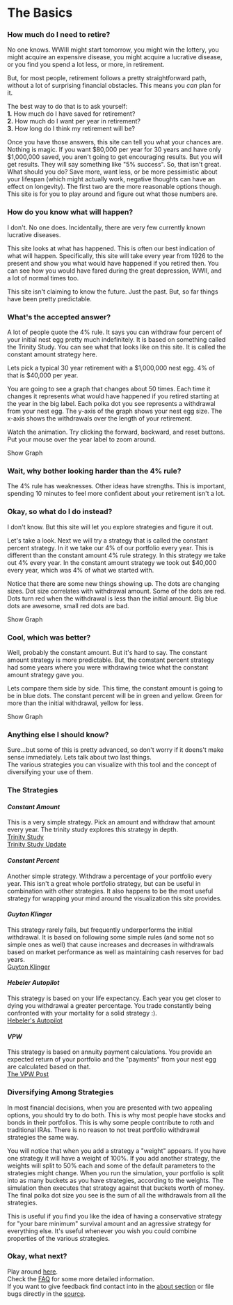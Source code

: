 # The Basics

### How much do I need to retire?  

No one knows.
WWIII might start tomorrow, you might win the lottery, you might acquire an expensive disease, you might acquire a lucrative disease, or you find you spend a lot less, or more, in retirement.  

But, for most people, retirement follows a pretty straightforward path, without a lot of surprising financial obstacles.
This means you *can* plan for it.

The best way to do that is to ask yourself:  
**1.** How much do I have saved for retirement?  
**2.** How much do I want per year in retirement?  
**3.** How long do I think my retirement will be?

Once you have those answers, this site can tell you what your chances are.
Nothing is magic.
If you want $80,000 per year for 30 years and have only $1,000,000 saved, you aren't going to get encouraging results.
But you will get results.
They will say something like "5% success".
So, that isn't great. 
What should you do?
Save more, want less, or be more pessimistic about your lifespan (which might actually work, negative thoughts can have an effect on longevity).
The first two are the more reasonable options though.
This site is for you to play around and figure out what those numbers are.

### How do you know what will happen?

I don't. 
No one does. 
Incidentally, there are very few currently known lucrative diseases.  

This site looks at what has happened.
This is often our best indication of what will happen. 
Specifically, this site will take every year from 1926 to the present and show you what would have happened if you retired then.
You can see how you would have fared during the great depression, WWII, and a lot of normal times too.

This site isn't claiming to know the future.
Just the past.
But, so far things have been pretty predictable. 

### What's the accepted answer?

A lot of people quote the 4% rule.
It says you can withdraw four percent of your initial nest egg pretty much indefinitely.
It is based on something called the Trinity Study.
You can see what that looks like on this site.
It is called the constant amount strategy here.

Lets pick a typical 30 year retirement with a $1,000,000 nest egg.
4% of that is $40,000 per year.

You are going to see a graph that changes about 50 times. 
Each time it changes it represents what would have happened if you retired starting at the year in the big label.
Each polka dot you see represents a withdrawal from your nest egg.
The y-axis of the graph shows your nest egg size.
The x-axis shows the withdrawals over the length of your retirement.

Watch the animation.
Try clicking the forward, backward, and reset buttons.
Put your mouse over the year label to zoom around.

<label type="submit" class="trinityGraphButt">Show Graph</label>
<p id="trinityGraph" style="display: none;"></p>

### Wait, why bother looking harder than the 4% rule?

The 4% rule has weaknesses.
Other ideas have strengths.
This is important, spending 10 minutes to feel more confident about your retirement isn't a lot.
  
### Okay, so what do I do instead?

I don't know.
But this site will let you explore strategies and figure it out.

Let's take a look.
Next we will try a strategy that is called the constant percent strategy.
In it we take our 4% of our portfolio every year.
This is different than the constant amount 4% rule strategy.
In this strategy we take out 4% every year.
In the constant amount strategy we took out $40,000 every year, which was 4% of what we started with.

Notice that there are some new things showing up.
The dots are changing sizes.
Dot size correlates with withdrawal amount.
Some of the dots are red.
Dots turn red when the withdrawal is less than the initial amount.
Big blue dots are awesome, small red dots are bad.

<label type="submit" class="percentGraphButt">Show Graph</label>
<p id="percentGraph" style="display: none;"></p>

### Cool, which was better?

Well, probably the constant amount.
But it's hard to say.
The constant amount strategy is more predictable.
But, the comstant percent strategy had some years where you were withdrawing twice what the constant amount strategy gave you. 

Lets compare them side by side.
This time, the constant amount is going to be in blue dots.
The constant percent will be in green and yellow.
Green for more than the initial withdrawal, yellow for less.

<label type="submit" class="compareGraphButt">Show Graph</label>
<p id="compareGraph" style="display: none;"></p>

### Anything else I should know?

Sure...but some of this is pretty advanced, so don't worry if it doens't make sense immediately.
Lets talk about two last things.  
The various strategies you can visualize with this tool and the concept of diversifying your use of them.

### The Strategies

#### *Constant Amount*

This is a very simple strategy.
Pick an amount and withdraw that amount every year.
The trinity study explores this strategy in depth.  
[Trinity Study](http://afcpe.org/assets/pdf/vol1014.pdf)  
[Trinity Study Update](https://www.onefpa.org/journal/Pages/Portfolio%20Success%20Rates%20Where%20to%20Draw%20the%20Line.aspx)  

#### *Constant Percent*

Another simple strategy.
Withdraw a percentage of your portfolio every year.
This isn't a great whole portfolio strategy, but can be useful in combination with other strategies.
It also happens to be the most useful strategy for wrapping your mind around the visualization this site provides.

#### *Guyton Klinger*

This strategy rarely fails, but frequently underperforms the initial withdrawal.
It is based on following some simple rules (and some not so simple ones as well) that cause increases and decreases in withdrawals based on market performance as well as maintaining cash reserves for bad years.  
[Guyton Klinger](http://cornerstonewealthadvisors.com/wp-content/uploads/2014/09/08-06_WebsiteArticle.pdf)  

#### *Hebeler Autopilot*

This strategy is based on your life expectancy.
Each year you get closer to dying you withdrawal a greater percentage.
You trade constantly being confronted with your mortality for a solid strategy :).  
[Hebeler's Autopilot](http://www.marketwatch.com/story/put-retirement-savings-withdrawals-on-autopilot-2013-07-24)  

#### *VPW*

This strategy is based on annuity payment calculations.
You provide an expected return of your portfolio and the "payments" from your nest egg are calculated based on that.  
[The VPW Post](https://www.bogleheads.org/forum/viewtopic.php?t=120430)  

### Diversifying Among Strategies

In most financial decisions, when you are presented with two appealing options, you should try to do both.
This is why most people have stocks and bonds in their portfolios.
This is why some people contribute to roth and traditional IRAs.
There is no reason to not treat portfolio withdrawal strategies the same way.

You will notice that when you add a strategy a "weight" appears.
If you have one strategy it will have a weight of 100%. 
If you add another strategy, the weights will split to 50% each and some of the default parameters to the strategies might change.
When you run the simulation, your portfolio is split into as many buckets as you have strategies, according to the weights.
The simulation then executes that strategy against that buckets worth of money.
The final polka dot size you see is the sum of all the withdrawals from all the strategies.

This is useful if you find you like the idea of having a conservative strategy for "your bare minimum" survival amount and an agressive strategy for everything else.
It's useful whenever you wish you could combine properties of the various strategies.


### Okay, what next?

Play around [here](.\home).  
Check the [FAQ](.\faq) for some more detailed information.  
If you want to give feedback find contact into in the [about section](.\about) or file bugs directly in the [source](.\source).